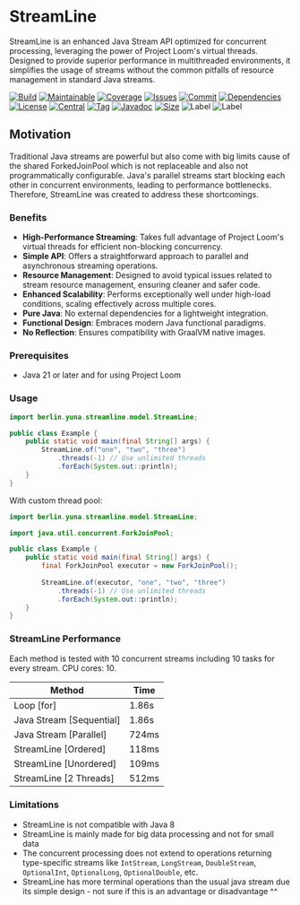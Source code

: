 # StreamLine

StreamLine is an enhanced Java Stream API optimized for concurrent processing, leveraging the power of Project Loom's
virtual threads. Designed to provide superior performance in multithreaded environments, it simplifies the usage of
streams without the common pitfalls of resource management in standard Java streams.

[![Build][build_shield]][build_link]
[![Maintainable][maintainable_shield]][maintainable_link]
[![Coverage][coverage_shield]][coverage_link]
[![Issues][issues_shield]][issues_link]
[![Commit][commit_shield]][commit_link]
[![Dependencies][dependency_shield]][dependency_link]
[![License][license_shield]][license_link]
[![Central][central_shield]][central_link]
[![Tag][tag_shield]][tag_link]
[![Javadoc][javadoc_shield]][javadoc_link]
[![Size][size_shield]][size_shield]
![Label][label_shield]
![Label][java_version]

## Motivation

Traditional Java streams are powerful but also come with big limits cause of the shared ForkedJoinPool which is not
replaceable and also not programmatically configurable.
Java's parallel streams start blocking each other in concurrent environments, leading to performance bottlenecks.
Therefore, StreamLine was created to address these shortcomings.

### Benefits

- **High-Performance Streaming**: Takes full advantage of Project Loom's virtual threads for efficient non-blocking
  concurrency.
- **Simple API**: Offers a straightforward approach to parallel and asynchronous streaming operations.
- **Resource Management**: Designed to avoid typical issues related to stream resource management, ensuring cleaner and
  safer code.
- **Enhanced Scalability**: Performs exceptionally well under high-load conditions, scaling effectively across multiple
  cores.
- **Pure Java**: No external dependencies for a lightweight integration.
- **Functional Design**: Embraces modern Java functional paradigms.
- **No Reflection**: Ensures compatibility with GraalVM native images.

### Prerequisites

* Java 21 or later and for using Project Loom

### Usage

```java
import berlin.yuna.streamline.model.StreamLine;

public class Example {
    public static void main(final String[] args) {
        StreamLine.of("one", "two", "three")
            .threads(-1) // Use unlimited threads
            .forEach(System.out::println);
    }
}
```

With custom thread pool:

```java
import berlin.yuna.streamline.model.StreamLine;

import java.util.concurrent.ForkJoinPool;

public class Example {
    public static void main(final String[] args) {
        final ForkJoinPool executor = new ForkJoinPool();
        
        StreamLine.of(executor, "one", "two", "three")
            .threads(-1) // Use unlimited threads
            .forEach(System.out::println);
    }
}
```

### StreamLine Performance

Each method is tested with 10 concurrent streams including 10 tasks for every stream.
CPU cores: 10.

| Method                    | Time  |
|---------------------------|-------|
| Loop \[for]               | 1.86s |
| Java Stream \[Sequential] | 1.86s |
| Java Stream \[Parallel]   | 724ms |
| StreamLine \[Ordered]     | 118ms |
| StreamLine \[Unordered]   | 109ms |
| StreamLine \[2 Threads]   | 512ms |

### Limitations
* StreamLine is not compatible with Java 8
* StreamLine is mainly made for big data processing and not for small data
* The concurrent processing does not extend to operations returning type-specific streams
  like `IntStream`, `LongStream`, `DoubleStream`, `OptionalInt`, `OptionalLong`, `OptionalDouble`, etc.
* StreamLine has more terminal operations than the usual java stream due its simple design - not sure if this is an advantage or disadvantage ^^

[build_shield]: https://github.com/YunaBraska/streamline/workflows/MVN_RELEASE/badge.svg

[build_link]: https://github.com/YunaBraska/streamline/actions?query=workflow%3AMVN_RELEASE

[maintainable_shield]: https://img.shields.io/codeclimate/maintainability/YunaBraska/streamline?style=flat-square

[maintainable_link]: https://codeclimate.com/github/YunaBraska/streamline/maintainability

[coverage_shield]: https://img.shields.io/codeclimate/coverage/YunaBraska/streamline?style=flat-square

[coverage_link]: https://codeclimate.com/github/YunaBraska/streamline/test_coverage

[issues_shield]: https://img.shields.io/github/issues/YunaBraska/streamline?style=flat-square

[issues_link]: https://github.com/YunaBraska/streamline/commits/main

[commit_shield]: https://img.shields.io/github/last-commit/YunaBraska/streamline?style=flat-square

[commit_link]: https://github.com/YunaBraska/streamline/issues

[license_shield]: https://img.shields.io/github/license/YunaBraska/streamline?style=flat-square

[license_link]: https://github.com/YunaBraska/streamline/blob/main/LICENSE

[dependency_shield]: https://img.shields.io/librariesio/github/YunaBraska/streamline?style=flat-square

[dependency_link]: https://libraries.io/github/YunaBraska/streamline

[central_shield]: https://img.shields.io/maven-central/v/berlin.yuna/streamline?style=flat-square

[central_link]:https://search.maven.org/artifact/berlin.yuna/streamline

[tag_shield]: https://img.shields.io/github/v/tag/YunaBraska/streamline?style=flat-square

[tag_link]: https://github.com/YunaBraska/streamline/releases

[javadoc_shield]: https://javadoc.io/badge2/berlin.yuna/streamline/javadoc.svg?style=flat-square

[javadoc_link]: https://javadoc.io/doc/berlin.yuna/streamline

[size_shield]: https://img.shields.io/github/repo-size/YunaBraska/streamline?style=flat-square

[label_shield]: https://img.shields.io/badge/Yuna-QueenInside-blueviolet?style=flat-square

[gitter_shield]: https://img.shields.io/gitter/room/YunaBraska/streamline?style=flat-square

[gitter_link]: https://gitter.im/streamline/Lobby

[java_version]: https://img.shields.io/badge/java-21-blueviolet?style=flat-square
